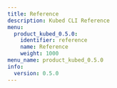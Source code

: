 ```yaml
---
title: Reference
description: Kubed CLI Reference
menu:
  product_kubed_0.5.0:
    identifier: reference
    name: Reference
    weight: 1000
menu_name: product_kubed_0.5.0
info:
  version: 0.5.0
---
```


